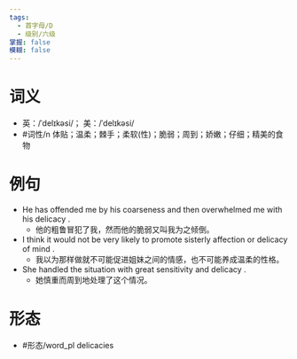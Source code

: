 ```yaml
---
tags:
  - 首字母/D
  - 级别/六级
掌握: false
模糊: false
---
```

# 词义
- 英：/ˈdelɪkəsi/； 美：/ˈdelɪkəsi/
- #词性/n  体贴；温柔；棘手；柔软(性)；脆弱；周到；娇嫩；仔细；精美的食物
# 例句
- He has offended me by his coarseness and then overwhelmed me with his delicacy .
	- 他的粗鲁冒犯了我，然而他的脆弱又叫我为之倾倒。
- I think it would not be very likely to promote sisterly affection or delicacy of mind .
	- 我以为那样做就不可能促进姐妹之间的情感，也不可能养成温柔的性格。
- She handled the situation with great sensitivity and delicacy .
	- 她慎重而周到地处理了这个情况。
# 形态
- #形态/word_pl delicacies
